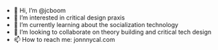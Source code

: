 - 👋 Hi, I’m @jcboom
- 👀 I’m interested in critical design praxis
- 🌱 I’m currently learning about the socialization technology 
- 💞️ I’m looking to collaborate on theory building and critical tech design
- 📫 How to reach me: jonnnycal.com

<!---
jcboom/jcboom is a ✨ special ✨ repository because its `README.md` (this file) appears on your GitHub profile.
You can click the Preview link to take a look at your changes.
--->
